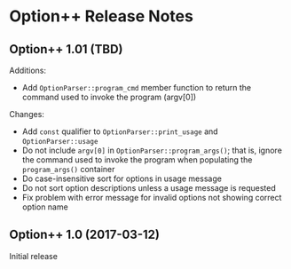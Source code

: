 Option++ Release Notes
======================

Option++ 1.01 (TBD)
--------------------------

Additions:

* Add `OptionParser::program_cmd` member function to return the command used
  to invoke the program (argv[0])

Changes:

* Add `const` qualifier to `OptionParser::print_usage` and
  `OptionParser::usage`
* Do not include `argv[0]` in `OptionParser::program_args()`; that is,
  ignore the command used to invoke the program when populating the
  `program_args()` container
* Do case-insensitive sort for options in usage message
* Do not sort option descriptions unless a usage message is requested
* Fix problem with error message for invalid options not showing correct
  option name


Option++ 1.0 (2017-03-12)
-------------------------

Initial release
